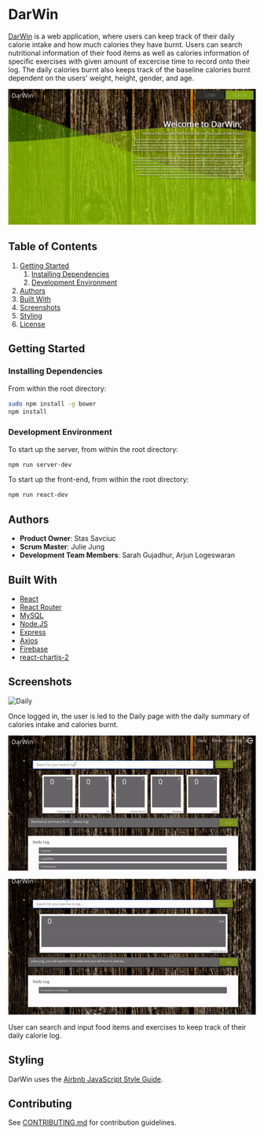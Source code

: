 # DarWin

[DarWin](https://darwinfit.herokuapp.com/) is a web application, where users can keep track of their daily calorie intake and how much calories they have burnt. Users can search nutritional information of their food items as well as calories information of specific exercises with given amount of excercise time to record onto their log. The daily calories burnt also keeps track of the baseline calories burnt dependent on the users' weight, height, gender, and age.

![Main](./readmeImgs/home.png)

## Table of Contents

1. [Getting Started](#getting-started)
   1. [Installing Dependencies](#installing-dependencies)
   1. [Development Environment](#development-environment)
1. [Authors](#authors)
1. [Built With](#built-with)
1. [Screenshots](#screenshots)
1. [Styling](#styling)
1. [License](#license)

## Getting Started

### Installing Dependencies

From within the root directory:

```sh
sudo npm install -g bower
npm install
```

### Development Environment

To start up the server, from within the root directory:

```sh
npm run server-dev
```

To start up the front-end, from within the root directory:

```sh
npm run react-dev
```

## Authors

- **Product Owner**: Stas Savciuc
- **Scrum Master**: Julie Jung
- **Development Team Members**: Sarah Gujadhur, Arjun Logeswaran

## Built With

- [React](https://reactjs.org/)
- [React Router](https://www.npmjs.com/package/react-router)
- [MySQL](https://www.mysql.org/)
- [Node.JS](https://nodejs.org/en/)
- [Express](https://expressjs.com/)
- [Axios](https://github.com/axios/axios)
- [Firebase](https://firebase.google.com/)
- [react-chartjs-2](https://www.npmjs.com/package/react-chartjs-2)

## Screenshots

![Daily](./readmeImgs/daily.png)

Once logged in, the user is led to the Daily page with the daily summary of calories intake and calories burnt.

![Food](./readmeImgs/food.gif)

![Exercise](./readmeImgs/exercise.gif)

User can search and input food items and exercises to keep track of their daily calorie log.

## Styling

DarWin uses the [Airbnb JavaScript Style Guide](https://github.com/airbnb/javascript/).

## Contributing

See [CONTRIBUTING.md](CONTRIBUTING.md) for contribution guidelines.
